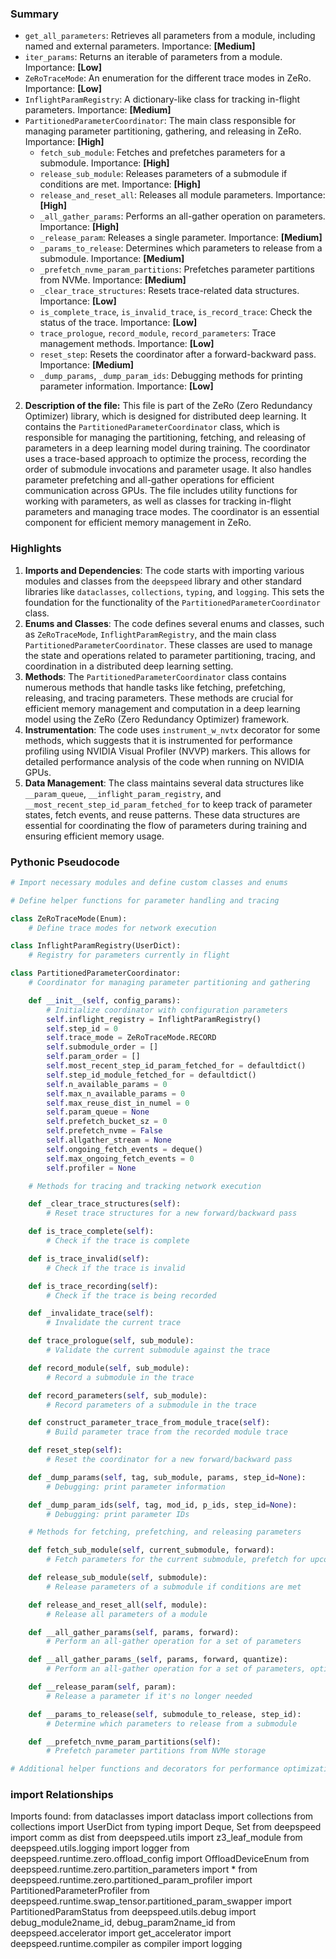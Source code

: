 

### Summary



* `get_all_parameters`: Retrieves all parameters from a module, including named and external parameters. Importance: **[Medium]**
* `iter_params`: Returns an iterable of parameters from a module. Importance: **[Low]**
* `ZeRoTraceMode`: An enumeration for the different trace modes in ZeRo. Importance: **[Low]**
* `InflightParamRegistry`: A dictionary-like class for tracking in-flight parameters. Importance: **[Medium]**
* `PartitionedParameterCoordinator`: The main class responsible for managing parameter partitioning, gathering, and releasing in ZeRo. Importance: **[High]**  
  - `fetch_sub_module`: Fetches and prefetches parameters for a submodule. Importance: **[High]**
  - `release_sub_module`: Releases parameters of a submodule if conditions are met. Importance: **[High]**
  - `release_and_reset_all`: Releases all module parameters. Importance: **[High]**
  - `_all_gather_params`: Performs an all-gather operation on parameters. Importance: **[High]**
  - `_release_param`: Releases a single parameter. Importance: **[Medium]**
  - `_params_to_release`: Determines which parameters to release from a submodule. Importance: **[Medium]**
  - `_prefetch_nvme_param_partitions`: Prefetches parameter partitions from NVMe. Importance: **[Medium]**
  - `_clear_trace_structures`: Resets trace-related data structures. Importance: **[Low]**
  - `is_complete_trace`, `is_invalid_trace`, `is_record_trace`: Check the status of the trace. Importance: **[Low]**
  - `trace_prologue`, `record_module`, `record_parameters`: Trace management methods. Importance: **[Low]**
  - `reset_step`: Resets the coordinator after a forward-backward pass. Importance: **[Medium]**
  - `_dump_params`, `_dump_param_ids`: Debugging methods for printing parameter information. Importance: **[Low]**

2. **Description of the file:**
This file is part of the ZeRo (Zero Redundancy Optimizer) library, which is designed for distributed deep learning. It contains the `PartitionedParameterCoordinator` class, which is responsible for managing the partitioning, fetching, and releasing of parameters in a deep learning model during training. The coordinator uses a trace-based approach to optimize the process, recording the order of submodule invocations and parameter usage. It also handles parameter prefetching and all-gather operations for efficient communication across GPUs. The file includes utility functions for working with parameters, as well as classes for tracking in-flight parameters and managing trace modes. The coordinator is an essential component for efficient memory management in ZeRo.

### Highlights



1. **Imports and Dependencies**: The code starts with importing various modules and classes from the `deepspeed` library and other standard libraries like `dataclasses`, `collections`, `typing`, and `logging`. This sets the foundation for the functionality of the `PartitionedParameterCoordinator` class.
2. **Enums and Classes**: The code defines several enums and classes, such as `ZeRoTraceMode`, `InflightParamRegistry`, and the main class `PartitionedParameterCoordinator`. These classes are used to manage the state and operations related to parameter partitioning, tracing, and coordination in a distributed deep learning setting.
3. **Methods**: The `PartitionedParameterCoordinator` class contains numerous methods that handle tasks like fetching, prefetching, releasing, and tracing parameters. These methods are crucial for efficient memory management and computation in a deep learning model using the ZeRo (Zero Redundancy Optimizer) framework.
4. **Instrumentation**: The code uses `instrument_w_nvtx` decorator for some methods, which suggests that it is instrumented for performance profiling using NVIDIA Visual Profiler (NVVP) markers. This allows for detailed performance analysis of the code when running on NVIDIA GPUs.
5. **Data Management**: The class maintains several data structures like `__param_queue`, `__inflight_param_registry`, and `__most_recent_step_id_param_fetched_for` to keep track of parameter states, fetch events, and reuse patterns. These data structures are essential for coordinating the flow of parameters during training and ensuring efficient memory usage.

### Pythonic Pseudocode

```python
# Import necessary modules and define custom classes and enums

# Define helper functions for parameter handling and tracing

class ZeRoTraceMode(Enum):
    # Define trace modes for network execution

class InflightParamRegistry(UserDict):
    # Registry for parameters currently in flight

class PartitionedParameterCoordinator:
    # Coordinator for managing parameter partitioning and gathering

    def __init__(self, config_params):
        # Initialize coordinator with configuration parameters
        self.inflight_registry = InflightParamRegistry()
        self.step_id = 0
        self.trace_mode = ZeRoTraceMode.RECORD
        self.submodule_order = []
        self.param_order = []
        self.most_recent_step_id_param_fetched_for = defaultdict()
        self.step_id_module_fetched_for = defaultdict()
        self.n_available_params = 0
        self.max_n_available_params = 0
        self.max_reuse_dist_in_numel = 0
        self.param_queue = None
        self.prefetch_bucket_sz = 0
        self.prefetch_nvme = False
        self.allgather_stream = None
        self.ongoing_fetch_events = deque()
        self.max_ongoing_fetch_events = 0
        self.profiler = None

    # Methods for tracing and tracking network execution

    def _clear_trace_structures(self):
        # Reset trace structures for a new forward/backward pass

    def is_trace_complete(self):
        # Check if the trace is complete

    def is_trace_invalid(self):
        # Check if the trace is invalid

    def is_trace_recording(self):
        # Check if the trace is being recorded

    def _invalidate_trace(self):
        # Invalidate the current trace

    def trace_prologue(self, sub_module):
        # Validate the current submodule against the trace

    def record_module(self, sub_module):
        # Record a submodule in the trace

    def record_parameters(self, sub_module):
        # Record parameters of a submodule in the trace

    def construct_parameter_trace_from_module_trace(self):
        # Build parameter trace from the recorded module trace

    def reset_step(self):
        # Reset the coordinator for a new forward/backward pass

    def _dump_params(self, tag, sub_module, params, step_id=None):
        # Debugging: print parameter information

    def _dump_param_ids(self, tag, mod_id, p_ids, step_id=None):
        # Debugging: print parameter IDs

    # Methods for fetching, prefetching, and releasing parameters

    def fetch_sub_module(self, current_submodule, forward):
        # Fetch parameters for the current submodule, prefetch for upcoming ones, and wait for completion

    def release_sub_module(self, submodule):
        # Release parameters of a submodule if conditions are met

    def release_and_reset_all(self, module):
        # Release all parameters of a module

    def __all_gather_params(self, params, forward):
        # Perform an all-gather operation for a set of parameters

    def __all_gather_params_(self, params, forward, quantize):
        # Perform an all-gather operation for a set of parameters, optionally quantizing

    def __release_param(self, param):
        # Release a parameter if it's no longer needed

    def __params_to_release(self, submodule_to_release, step_id):
        # Determine which parameters to release from a submodule

    def __prefetch_nvme_param_partitions(self):
        # Prefetch parameter partitions from NVMe storage

# Additional helper functions and decorators for performance optimization and logging
```


### import Relationships

Imports found:
from dataclasses import dataclass
import collections
from collections import UserDict
from typing import Deque, Set
from deepspeed import comm as dist
from deepspeed.utils import z3_leaf_module
from deepspeed.utils.logging import logger
from deepspeed.runtime.zero.offload_config import OffloadDeviceEnum
from deepspeed.runtime.zero.partition_parameters import *
from deepspeed.runtime.zero.partitioned_param_profiler import PartitionedParameterProfiler
from deepspeed.runtime.swap_tensor.partitioned_param_swapper import PartitionedParamStatus
from deepspeed.utils.debug import debug_module2name_id, debug_param2name_id
from deepspeed.accelerator import get_accelerator
import deepspeed.runtime.compiler as compiler
import logging